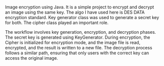 Image encryption using Java. It is a simple project to encrypt and decrypt an image using the same key. 
The algo I have used here is DES DATA encryption standard. Key generator class was used to generate a secret key for both. The cipher class played an important role.

The workflow involves key generation, encryption, and decryption phases. The secret key is generated using KeyGenerator. 
During encryption, the Cipher is initialized for encryption mode, and the image file is read, encrypted, and the result is written to a new file. 
The decryption process follows a similar path, ensuring that only users with the correct key can access the original image.
